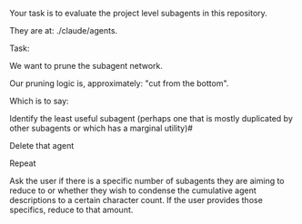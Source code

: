 Your task is to evaluate the project level subagents in this repository.

They are at: ./claude/agents.

Task:

We want to prune the subagent network.

Our pruning logic is, approximately: "cut from the bottom".

Which is to say:

Identify the least useful subagent (perhaps one that is mostly duplicated by other subagents or which has a  marginal utility)#

Delete that agent 

Repeat

Ask the user if there is a specific number of subagents they are aiming to reduce to or whether they wish to condense the cumulative agent descriptions to a certain character count. If the user provides those specifics, reduce to that amount.